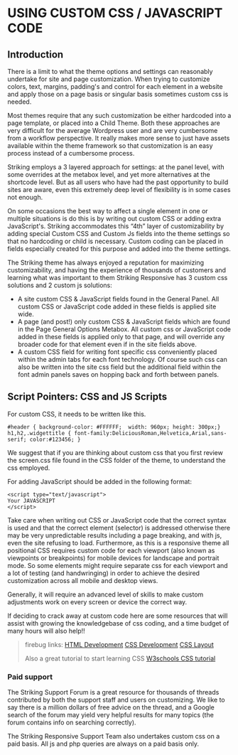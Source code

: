USING CUSTOM CSS / JAVASCRIPT CODE
==================================
Introduction
------------
There is a limit to what the theme options and settings can reasonably undertake for site and page customization.  When trying to customize colors, text, margins, padding's and control for each element in a website and apply those on a page basis or singular basis sometimes custom css is needed. 

Most themes require that any such customization be either hardcoded into a page template, or placed into a Child Theme.  Both these approaches are very difficult for the average Wordpress user and are very cumbersome from a workflow perspective.  It really makes more sense to just have assets available within the theme framework so that customization is an easy process instead of a cumbersome process.

Striking employs a 3 layered approach for settings: at the panel level, with some overrides at the metabox level, and yet more alternatives at the shortcode level.   But as all users who have had the past opportunity to build sites are aware, even this extremely deep level of flexibility is in some cases not  enough. 

On some occasions the best way to affect a single element in one or multiple situations is do this is by writing out custom CSS or adding extra JavaScript's.  Striking accommodates this “4th” layer of customizability by adding special Custom CSS and Custom Js fields into the theme settings  so that no hardcoding or child is necessary.  Custom coding can be placed in fields especially created for this purpose and added into the theme settings.

The Striking theme has always enjoyed a reputation for maximizing customizability, and having the experience of thousands of customers and learning what was important to them Striking Responsive has 3 custom css solutions and 2 custom js solutions:

 - A site custom CSS & JavaScript fields found in the General Panel.  All custom CSS or JavaScript code added in these fields is applied site wide.
 - A page (and post!) only custom CSS & JavaScript fields which are found in the Page General Options Metabox. All custom css or JavaScript code added in these fields is applied only to that page, and will override any broader code for that element even if in the site fields above.
 - A custom CSS field for writing font specific css conveniently placed within the admin tabs for each font technology.  Of course such css can also be written into the site css field but the additional field within the font admin panels saves on hopping back and forth between panels.

Script Pointers: CSS and JS Scripts
-----------------------------------
For custom CSS, it needs to be written like this.

    #header { background-color: #FFFFFF;  width: 960px; height: 300px;}
    h1,h2,.widgettitle { font-family:DeliciousRoman,Helvetica,Arial,sans-serif; color:#123456; } 

We suggest that if you are thinking about custom css that you first review the screen.css file found in the CSS folder of the theme, to understand the css employed.

For adding JavaScript should be added in the following format:

    <script type="text/javascript">
    Your JAVASCRIPT 
    </script>
 
Take care when writing out CSS or JavaScript code that the correct syntax is used and that the correct element (selector) is addressed otherwise there may be very unpredictable results including a page breaking, and with js, even the site refusing to load.   Furthermore, as this is a responsive theme all positional CSS requires custom code for each viewport (also known as viewpoints or breakpoints) for mobile devices for landscape and portrait mode.  So some elements might require separate css for each viewport and a lot of testing (and handwringing) in order to achieve the desired customization across all mobile and desktop views.

Generally, it will require an advanced level of skills to make custom adjustments work on every screen or device the correct way.

If deciding to crack away at custom code here are some resources that will assist with growing the knowledgebase  of css coding,  and a time budget of many hours will also help!!

> firebug links:
> [HTML Development][1]
> [CSS Development][2]
> [CSS Layout][3]
>
> Also a great tutorial to start learning CSS
> [W3schools CSS tutorial][4] 


### Paid support ###
The Striking Support Forum is a great resource for thousands of threads contributed by both the support staff and users on customizing.  We like to say there is a million dollars of free advice on the thread, and a Google search of the forum may yield very helpful results for many topics (the forum contains info on searching correctly).

The Striking Responsive Support Team also undertakes custom css on a paid basis.  All js and php queries are always on a paid basis only.  


  [1]: http://getfirebug.com/html
  [2]: http://getfirebug.com/css
  [3]: http://getfirebug.com/layout
  [4]: http://www.w3schools.com/css/default.asp